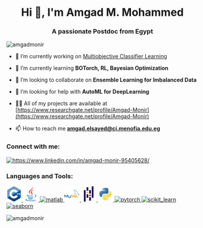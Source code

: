<h1 align="center">Hi 👋, I'm Amgad M. Mohammed</h1>
<h3 align="center">A passionate Postdoc from Egypt</h3>

<p align="left"> <img src="https://komarev.com/ghpvc/?username=amgadmonir&label=Profile%20views&color=0e75b6&style=flat" alt="amgadmonir" /> </p>

- 🔭 I’m currently working on [Multiobjective Classifier Learning](https://www.kssk.pwr.edu.pl/projects/moo)

- 🌱 I’m currently learning **BOTorch, RL, Bayesian Optimization**

- 👯 I’m looking to collaborate on **Ensemble Learning for Imbalanced Data**

- 🤝 I’m looking for help with **AutoML for DeepLearning**

- 👨‍💻 All of my projects are available at [https://www.researchgate.net/profile/Amgad-Monir](https://www.researchgate.net/profile/Amgad-Monir)

- 📫 How to reach me **amgad.elsayed@ci.menofia.edu.eg**

<h3 align="left">Connect with me:</h3>
<p align="left">
<a href="https://fb.com/https://www.linkedin.com/in/amgad-monir-95405628/" target="blank"><img align="center" src="https://raw.githubusercontent.com/rahuldkjain/github-profile-readme-generator/master/src/images/icons/Social/facebook.svg" alt="https://www.linkedin.com/in/amgad-monir-95405628/" height="30" width="40" /></a>
</p>

<h3 align="left">Languages and Tools:</h3>
<p align="left"> <a href="https://www.w3schools.com/cpp/" target="_blank" rel="noreferrer"> <img src="https://raw.githubusercontent.com/devicons/devicon/master/icons/cplusplus/cplusplus-original.svg" alt="cplusplus" width="40" height="40"/> </a> <a href="https://www.java.com" target="_blank" rel="noreferrer"> <img src="https://raw.githubusercontent.com/devicons/devicon/master/icons/java/java-original.svg" alt="java" width="40" height="40"/> </a> <a href="https://www.mathworks.com/" target="_blank" rel="noreferrer"> <img src="https://upload.wikimedia.org/wikipedia/commons/2/21/Matlab_Logo.png" alt="matlab" width="40" height="40"/> </a> <a href="https://www.mysql.com/" target="_blank" rel="noreferrer"> <img src="https://raw.githubusercontent.com/devicons/devicon/master/icons/mysql/mysql-original-wordmark.svg" alt="mysql" width="40" height="40"/> </a> <a href="https://pandas.pydata.org/" target="_blank" rel="noreferrer"> <img src="https://raw.githubusercontent.com/devicons/devicon/2ae2a900d2f041da66e950e4d48052658d850630/icons/pandas/pandas-original.svg" alt="pandas" width="40" height="40"/> </a> <a href="https://www.python.org" target="_blank" rel="noreferrer"> <img src="https://raw.githubusercontent.com/devicons/devicon/master/icons/python/python-original.svg" alt="python" width="40" height="40"/> </a> <a href="https://pytorch.org/" target="_blank" rel="noreferrer"> <img src="https://www.vectorlogo.zone/logos/pytorch/pytorch-icon.svg" alt="pytorch" width="40" height="40"/> </a> <a href="https://scikit-learn.org/" target="_blank" rel="noreferrer"> <img src="https://upload.wikimedia.org/wikipedia/commons/0/05/Scikit_learn_logo_small.svg" alt="scikit_learn" width="40" height="40"/> </a> <a href="https://seaborn.pydata.org/" target="_blank" rel="noreferrer"> <img src="https://seaborn.pydata.org/_images/logo-mark-lightbg.svg" alt="seaborn" width="40" height="40"/> </a> </p>

<p><img align="center" src="https://github-readme-stats.vercel.app/api/top-langs?username=amgadmonir&show_icons=true&locale=en&layout=compact" alt="amgadmonir" /></p>
